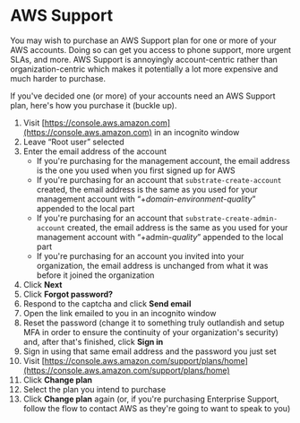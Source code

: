 # AWS Support

You may wish to purchase an AWS Support plan for one or more of your AWS accounts. Doing so can get you access to phone support, more urgent SLAs, and more. AWS Support is annoyingly account-centric rather than organization-centric which makes it potentially a lot more expensive and much harder to purchase.

If you've decided one (or more) of your accounts need an AWS Support plan, here's how you purchase it (buckle up).

1. Visit [https://console.aws.amazon.com](https://console.aws.amazon.com) in an incognito window
2. Leave &ldquo;Root user&rdquo; selected
3. Enter the email address of the account
    - If you're purchasing for the management account, the email address is the one you used when you first signed up for AWS
    - If you're purchasing for an account that `substrate-create-account` created, the email address is the same as you used for your management account with &ldquo;+_domain_-_environment_-_quality_&rdquo; appended to the local part
    - If you're purchasing for an account that `substrate-create-admin-account` created, the email address is the same as you used for your management account with &ldquo;+admin-_quality_&rdquo; appended to the local part
    - If you're purchasing for an account you invited into your organization, the email address is unchanged from what it was before it joined the organization
4. Click **Next**
5. Click **Forgot password?**
6. Respond to the captcha and click **Send email**
7. Open the link emailed to you in an incognito window
8. Reset the password (change it to something truly outlandish and setup MFA in order to ensure the continuity of your organization's security) and, after that's finished, click **Sign in**
9. Sign in using that same email address and the password you just set
10. Visit [https://console.aws.amazon.com/support/plans/home](https://console.aws.amazon.com/support/plans/home)
11. Click **Change plan**
12. Select the plan you intend to purchase
13. Click **Change plan** again (or, if you're purchasing Enterprise Support, follow the flow to contact AWS as they're going to want to speak to you)
